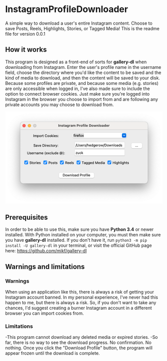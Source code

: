 # InstagramProfileDownloader
A simple way to download a user's entire Instagram content. Choose to save Posts, Reels, Highlights, Stories, or Tagged Media!
This is the readme file for version 0.0.1

## How it works
This program is designed as a front-end of sorts for **gallery-dl** when downloading from Instagram. Enter the user's profile name in the username field, choose the directory where you'd like the content to be saved and the kind of media to download, and then the content will be saved to your disk. Because some profiles are private, and because some media (e.g. stories) are only accessible when logged in, I've also made sure to include the option to connect browser cookies. Just make sure you're logged into Instagram in the browser you choose to import from and are following any private accounts you may choose to download from.

![A screenshot of the program interface.](Screenshot.png)

## Prerequisites
In order to be able to use this, make sure you have **Python 3.4** or newer installed. With Python installed on your computer, you must then make sure you have **gallery-dl** installed. If you don't have it, run `python3 -m pip install -U gallery-dl` in your terminal, or visit the official GitHub page here: https://github.com/mikf/gallery-dl

## Warnings and limitations
### Warnings
When using an application like this, there is always a risk of getting your Instagram account banned. In my personal experience, I've never had this happen to me, but there is always a risk. So, if you don't want to take any chances, I'd suggest creating a burner Instagram account in a different browser you can import cookies from.

### Limitations
-This program cannot download any deleted media or expired stories.
-So far, there is no way to see the download progress. No confirmation. No nothing. Once you click the "Download Profile" button, the program will appear frozen until the download is complete.
